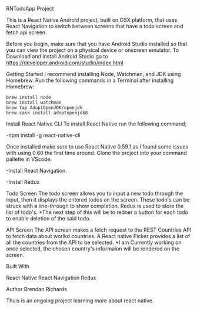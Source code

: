 RNTodoApp Project

This is a React Native Android project, built on OSX platform, that uses React Navigation to switch between screens that have a todo screen and fetch api screen.

Before you begin, make sure that you have Android Studio installed so that you can view the project on a physical device or onscreen emulator. To Download and install Android Studio go to https://developer.android.com/studio/index.html

Getting Started I recommend installing Node, Watchman, and JDK using Homebrew. Run the following commands in a Terminal after installing Homebrew:

    brew install node
    brew install watchman
    brew tap AdoptOpenJDK/openjdk
    brew cask install adoptopenjdk8
    
Install React Native CLI To install React Native run the following command;

   -npm install -g react-native-cli
    
Once installed make sure to use React Native 0.59.1 as I found some issues with using 0.60 the first time around. Clone the project into your command pallette in VScode.

  -Install React Navigation.

  -Install Redux

Todo Screen
The todo screen allows you to input a new todo through the input, then it displays the entered todos on the screen.  These todo's can be struck with a line-through to show completion.  Redux is used to store the list of todo's.
*The next step of this will be to redner a button for each todo to enable deletion of the said todo.  


API Screen
The API screen makes a fetch request to the REST Countries API to fetch data about worlkd countries.  A React native Picker provides a list of all the countries from the API to be selected.  *I am Currently working on once selected, the chosen country's informaion will be rendered on the screen. 


Built With

React Native
React Navigation
Redux

Author Brendan Richards

Thuis is an ongoing project learning more about react native.
